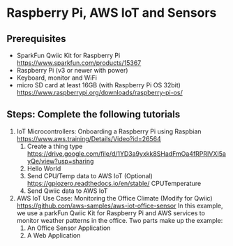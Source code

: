 # Raspberry Pi, AWS IoT and Sensors

## Prerequisites
- SparkFun Qwiic Kit for Raspberry Pi https://www.sparkfun.com/products/15367
- Raspberry Pi  (v3 or newer with power)
- Keyboard, monitor and WiFi
- micro SD card at least 16GB (with Raspberry Pi OS 32bit) https://www.raspberrypi.org/downloads/raspberry-pi-os/

## Steps: Complete the following tutorials 

1. IoT Microcontrollers: Onboarding a Raspberry Pi using Raspbian https://www.aws.training/Details/Video?id=26564
   1. Create a thing type https://drive.google.com/file/d/1YD3a9yxkk8SHadFmOa4fRPRIVXI5ayQe/view?usp=sharing
   1. Hello World
   1. Send CPU/Temp data to AWS IoT (Optional) https://gpiozero.readthedocs.io/en/stable/ CPUTemperature
   1. Send Qwiic data to AWS IoT
1. AWS IoT Use Case: Monitoring the Office Climate (Modify for Qwiic) https://github.com/aws-samples/aws-iot-office-sensor
In this example, we use a parkFun Qwiic Kit for Raspberry Pi and AWS services to monitor weather patterns in the office. Two parts make up the example:
   1. An Office Sensor Application
   1. A Web Application

